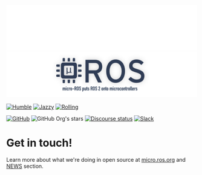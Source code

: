 
![banner](https://github.com/micro-ROS/.github/blob/186632ff92ef5711ba694e8aef6e0605940b526d/.images/banner-dark-theme.png#gh-dark-mode-only)
![banner](https://github.com/micro-ROS/.github/blob/186632ff92ef5711ba694e8aef6e0605940b526d/.images/banner-light-theme.png#gh-light-mode-only)

[![Humble](https://img.shields.io/badge/ROS%202-Humble-green?style=flat&logo=ros)](https://github.com/micro-ROS/micro_ros_setup/tree/humble)
[![Jazzy](https://img.shields.io/badge/ROS%202-Jazzy-green?style=flat&logo=ros)](https://github.com/micro-ROS/micro_ros_setup/tree/jazzy)
[![Rolling](https://img.shields.io/badge/ROS%202-Rolling-green?style=flat&logo=ros)](https://github.com/micro-ROS/micro_ros_setup/tree/rolling)

[![GitHub](https://img.shields.io/github/license/micro-ros/micro_ros_setup)](https://github.com/micro-ROS/micro_ros_setup/blob/galactic/LICENSE)
![GitHub Org's stars](https://img.shields.io/github/stars/micro-ros)
[![Discourse status](https://img.shields.io/discourse/status?label=ROS%20Discourse&logo=ros&server=https%3A%2F%2Fdiscourse.ros.org%2F)](https://discourse.ros.org/c/embedded/9)
[![Slack](https://img.shields.io/badge/slack-micro--ROS-orange?logo=slack)](https://communityinviter.com/apps/micro-ros/micro-ros)

# Get in touch!

Learn more about what we're doing in open source at [micro.ros.org](https://micro.ros.org) and [NEWS](https://micro.ros.org/blog/2021/09/08/MicrosoftAzureRTOS/) section.
